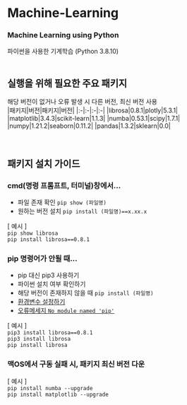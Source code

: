 # Machine-Learning
### Machine Learning using Python 
파이썬을 사용한 기계학습 (Python 3.8.10) <br/> <br/>

## 실행을 위해 필요한 주요 패키지 <br/>
해당 버전이 없거나 오류 발생 시 다른 버전, 최신 버전 사용 <br/>
|패키지|버전|패키지|버전|
|:-|:-|:-|:-|
|librosa|0.8.1|plotly|5.3.1|
|matplotlib|3.4.3|scikit-learn|1.1.3|
|numba|0.53.1|scipy|1.7.1|
|numpy|1.21.2|seaborn|0.11.2|
|pandas|1.3.2|sklearn|0.0|

<br/>

## 패키지 설치 가이드 <br/>
### cmd(명령 프롬프트, 터미널)창에서...
- 파일 존재 확인 `pip show (파일명)` <br/>
- 원하는 버전 설치 `pip install (파일명)==x.xx.x` <br/>

[ 예시 ] <br/>
`pip show librosa` <br/>
`pip install librosa==0.8.1` <br/>

### pip 명령어가 안될 때... 
- pip 대신 pip3 사용하기 <br/>
- 파이썬 설치 여부 확인하기 <br/>
- 해당 버전이 존재하지 않을 때 `pip install (파일명)` <br/>
- [환경변수 설정하기](https://hungdung99.tistory.com/9) <br/>
- [오류메세지 `No module named 'pip'`](https://puleugo.tistory.com/18) <br/>

[ 예시 ] <br/>
`pip3 install librosa==0.8.1` <br/>
`pip3 install librosa` <br/>
`pip install librosa` <br/>

### 맥OS에서 구동 실패 시, 패키지 최신 버전 다운 <br/>
[ 예시 ] <br/>
`pip install numba --upgrade` <br/>
`pip install matplotlib --upgrade` <br/>

